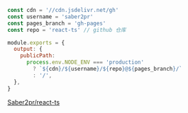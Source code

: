 ```js
const cdn = '//cdn.jsdelivr.net/gh'
const username = 'saber2pr'
const pages_branch = 'gh-pages'
const repo = 'react-ts' // github 仓库

module.exports = {
  output: {
    publicPath:
      process.env.NODE_ENV === 'production'
        ? `${cdn}/${username}/${repo}@${pages_branch}/`
        : '/',
  },
}
```

[Saber2pr/react-ts](https://github.com/Saber2pr/react-ts)

